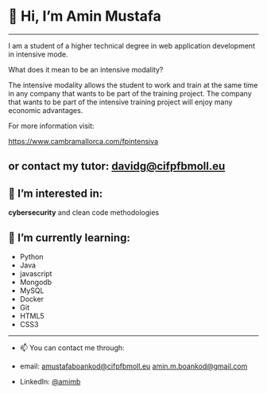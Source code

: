 # 👋 Hi, I’m Amin Mustafa
--------
I am a student of a higher technical degree in web application development in intensive mode.

What does it mean to be an intensive modality?

The intensive modality allows the student to work and train at the same time in any company that wants to be part of the training project.
The company that wants to be part of the intensive training project will enjoy many economic advantages.

For more information visit:

https://www.cambramallorca.com/fpintensiva

or contact my tutor:
davidg@cifpfbmoll.eu
--------
## 👀 I’m interested in:
**cybersecurity** and clean code methodologies

## 🌱 I’m currently learning:

- Python
- Java
- javascript
- Mongodb
- MySQL
- Docker
- Git
- HTML5
- CSS3
--------

- 📫 You can contact me through:

- email:
  amustafaboankod@cifpfbmoll.eu 
  amin.m.boankod@gmail.com
  
- LinkedIn:
  [@amimb](https://www.linkedin.com/in/aminmb/)
  
  


